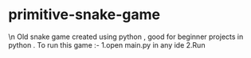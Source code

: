# primitive-snake-game
\n
Old snake game created using python , good for beginner projects in python .
To run this game :-
1.open main.py in any ide
2.Run
